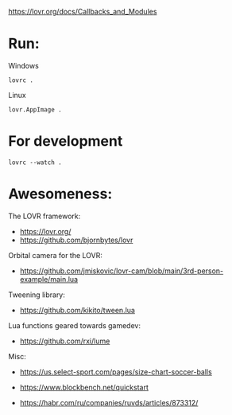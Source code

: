 https://lovr.org/docs/Callbacks_and_Modules

# Run:

Windows
```shell
lovrc .
```

Linux
```shell
lovr.AppImage .
```

# For development

```shell
lovrc --watch .
```

# Awesomeness:

The LOVR framework:
- https://lovr.org/
- https://github.com/bjornbytes/lovr


Orbital camera for the LOVR:
- https://github.com/jmiskovic/lovr-cam/blob/main/3rd-person-example/main.lua

Tweening library:
- https://github.com/kikito/tween.lua

Lua functions geared towards gamedev:
- https://github.com/rxi/lume


Misc:

- https://us.select-sport.com/pages/size-chart-soccer-balls

- https://www.blockbench.net/quickstart

- https://habr.com/ru/companies/ruvds/articles/873312/

